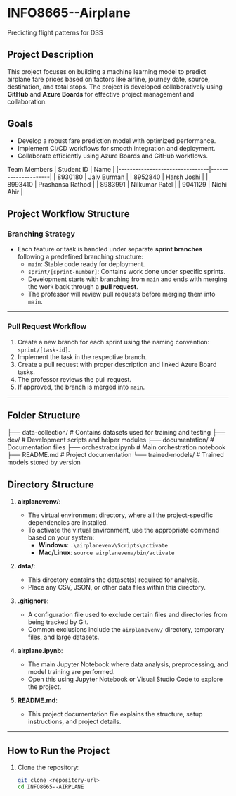 # INFO8665--Airplane
Predicting flight patterns for DSS

## Project Description
This project focuses on building a machine learning model to predict airplane fare prices based on factors like airline, journey date, source, destination, and total stops. The project is developed collaboratively using **GitHub** and **Azure Boards** for effective project management and collaboration.

## **Goals**
- Develop a robust fare prediction model with optimized performance.
- Implement CI/CD workflows for smooth integration and deployment.
- Collaborate efficiently using Azure Boards and GitHub workflows.


Team Members
| Student ID | Name |
|--------------------------------|---------------------|
| 8930180 | Jaiv Burman |
| 8952840 | Harsh Joshi |
| 8993410 | Prashansa Rathod |
| 8983991 | Nilkumar Patel |
| 9041129 | Nidhi Ahir |

## **Project Workflow Structure**
### **Branching Strategy**
- Each feature or task is handled under separate **sprint branches** following a predefined branching structure:
  - `main`: Stable code ready for deployment.
  - `sprint/[sprint-number]`: Contains work done under specific sprints.
  - Development starts with branching from `main` and ends with merging the work back through a **pull request**.
  - The professor will review pull requests before merging them into `main`.

---

### **Pull Request Workflow**
1. Create a new branch for each sprint using the naming convention: `sprint/[task-id]`.
2. Implement the task in the respective branch.
3. Create a pull request with proper description and linked Azure Board tasks.
4. The professor reviews the pull request.
5. If approved, the branch is merged into `main`.

---

## **Folder Structure**
├── data-collection/ # Contains datasets used for training and testing ├── dev/ # Development scripts and helper modules ├── documentation/ # Documentation files ├── orchestrator.ipynb # Main orchestration notebook ├── README.md # Project documentation └── trained-models/ # Trained models stored by version


## Directory Structure
1. **airplanevenv/**:
    - The virtual environment directory, where all the project-specific dependencies are installed.
    - To activate the virtual environment, use the appropriate command based on your system:
      - **Windows**: `.\airplanevenv\Scripts\activate`
      - **Mac/Linux**: `source airplanevenv/bin/activate`

2. **data/**:
    - This directory contains the dataset(s) required for analysis.
    - Place any CSV, JSON, or other data files within this directory.

3. **.gitignore**:
    - A configuration file used to exclude certain files and directories from being tracked by Git. 
    - Common exclusions include the `airplanevenv/` directory, temporary files, and large datasets.

4. **airplane.ipynb**:
    - The main Jupyter Notebook where data analysis, preprocessing, and model training are performed.
    - Open this using Jupyter Notebook or Visual Studio Code to explore the project.

5. **README.md**:
    - This project documentation file explains the structure, setup instructions, and project details.

---

## How to Run the Project

1. Clone the repository:
   ```bash
   git clone <repository-url>
   cd INFO8665--AIRPLANE
